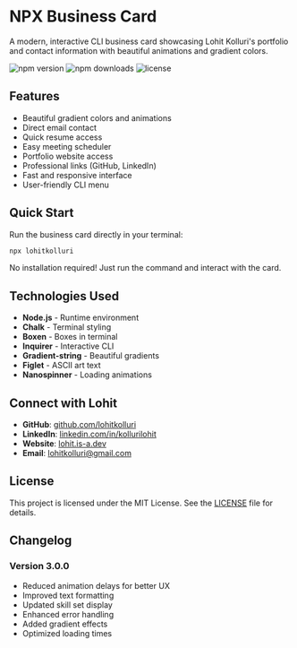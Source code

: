 # NPX Business Card

A modern, interactive CLI business card showcasing Lohit Kolluri's portfolio and contact information with beautiful animations and gradient colors.

![npm version](https://img.shields.io/npm/v/lohitkolluri)
![npm downloads](https://img.shields.io/npm/dt/lohitkolluri)
![license](https://img.shields.io/github/license/lohitkolluri/NPX-Buisness-Card)

## Features

- Beautiful gradient colors and animations
- Direct email contact
- Quick resume access
- Easy meeting scheduler
- Portfolio website access
- Professional links (GitHub, LinkedIn)
- Fast and responsive interface
- User-friendly CLI menu

## Quick Start

Run the business card directly in your terminal:

```bash
npx lohitkolluri
```

No installation required! Just run the command and interact with the card.

## Technologies Used

- **Node.js** - Runtime environment
- **Chalk** - Terminal styling
- **Boxen** - Boxes in terminal
- **Inquirer** - Interactive CLI
- **Gradient-string** - Beautiful gradients
- **Figlet** - ASCII art text
- **Nanospinner** - Loading animations

## Connect with Lohit

- **GitHub**: [github.com/lohitkolluri](https://github.com/lohitkolluri)
- **LinkedIn**: [linkedin.com/in/kollurilohit](https://linkedin.com/in/kollurilohit)
- **Website**: [lohit.is-a.dev](https://lohit.is-a.dev)
- **Email**: [lohitkolluri@gmail.com](mailto:lohitkolluri@gmail.com)

## License

This project is licensed under the MIT License. See the [LICENSE](LICENSE) file for details.

## Changelog

### Version 3.0.0
- Reduced animation delays for better UX
- Improved text formatting
- Updated skill set display
- Enhanced error handling
- Added gradient effects
- Optimized loading times